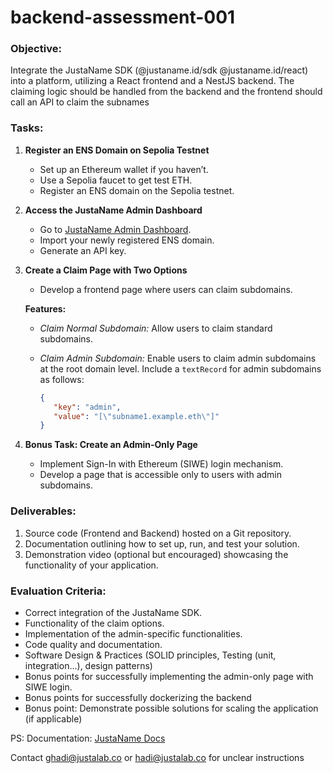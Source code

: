# backend-assessment-001

### Objective:

Integrate the JustaName SDK (@justaname.id/sdk @justaname.id/react) into a platform, utilizing a React frontend and a NestJS backend. The claiming logic should be handled from the backend and the frontend should call an API to claim the subnames

### Tasks:

1. **Register an ENS Domain on Sepolia Testnet**
    - Set up an Ethereum wallet if you haven’t.
    - Use a Sepolia faucet to get test ETH.
    - Register an ENS domain on the Sepolia testnet.
2. **Access the JustaName Admin Dashboard**
    - Go to [JustaName Admin Dashboard](https://dashboard.justaname.id/).
    - Import your newly registered ENS domain.
    - Generate an API key.
3. **Create a Claim Page with Two Options**
    - Develop a frontend page where users can claim subdomains.
    
    **Features:**
    
    - *Claim Normal Subdomain:* Allow users to claim standard subdomains.
    - *Claim Admin Subdomain:* Enable users to claim admin subdomains at the root domain level. Include a `textRecord` for admin subdomains as follows:
        
        ```json
        {
           "key": "admin",
           "value": "[\"subname1.example.eth\"]"
        }
        ```
        
    
4. **Bonus Task: Create an Admin-Only Page**
    - Implement Sign-In with Ethereum (SIWE) login mechanism.
    - Develop a page that is accessible only to users with admin subdomains.

### Deliverables:

1. Source code (Frontend and Backend) hosted on a Git repository.
2. Documentation outlining how to set up, run, and test your solution.
3. Demonstration video (optional but encouraged) showcasing the functionality of your application.

### Evaluation Criteria:

- Correct integration of the JustaName SDK.
- Functionality of the claim options.
- Implementation of the admin-specific functionalities.
- Code quality and documentation.
- Software Design & Practices (SOLID principles, Testing (unit, integration…), design patterns)
- Bonus points for successfully implementing the admin-only page with SIWE login.
- Bonus points for successfully dockerizing the backend
- Bonus point: Demonstrate possible solutions for scaling the application (if applicable)

PS: Documentation: [JustaName Docs](https://docs.justaname.id/)

Contact [ghadi@justalab.co](mailto:ghadi@justalab.co) or hadi@justalab.co for unclear instructions
